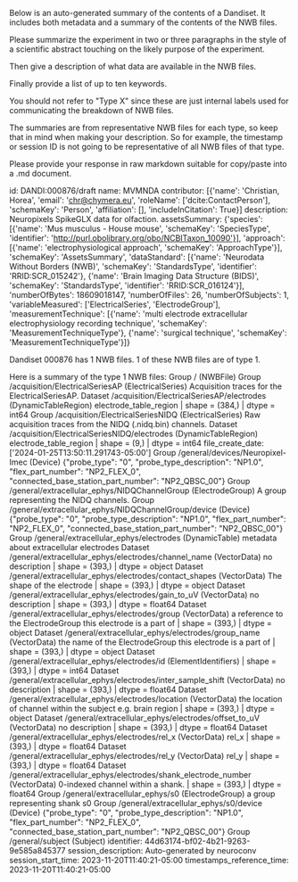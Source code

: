 
Below is an auto-generated summary of the contents of a Dandiset. It includes both metadata and a summary of the contents of the NWB files.

Please summarize the experiment in two or three paragraphs in the style of a scientific abstract touching on the likely purpose of the experiment.

Then give a description of what data are available in the NWB files.

Finally provide a list of up to ten keywords.

You should not refer to "Type X" since these are just internal labels used for communicating the breakdown of NWB files.

The summaries are from representative NWB files for each type, so keep that in mind when making your description. So for example, the timestamp or session ID is not going to be representative of all NWB files of that type.

Please provide your response in raw markdown suitable for copy/paste into a .md document.


id: DANDI:000876/draft
name: MVMNDA
contributor: [{'name': 'Christian, Horea', 'email': 'chr@chymera.eu', 'roleName': ['dcite:ContactPerson'], 'schemaKey': 'Person', 'affiliation': [], 'includeInCitation': True}]
description: Neuropixels SpikeGLX data for olfaction.
assetsSummary: {'species': [{'name': 'Mus musculus - House mouse', 'schemaKey': 'SpeciesType', 'identifier': 'http://purl.obolibrary.org/obo/NCBITaxon_10090'}], 'approach': [{'name': 'electrophysiological approach', 'schemaKey': 'ApproachType'}], 'schemaKey': 'AssetsSummary', 'dataStandard': [{'name': 'Neurodata Without Borders (NWB)', 'schemaKey': 'StandardsType', 'identifier': 'RRID:SCR_015242'}, {'name': 'Brain Imaging Data Structure (BIDS)', 'schemaKey': 'StandardsType', 'identifier': 'RRID:SCR_016124'}], 'numberOfBytes': 18609018147, 'numberOfFiles': 26, 'numberOfSubjects': 1, 'variableMeasured': ['ElectricalSeries', 'ElectrodeGroup'], 'measurementTechnique': [{'name': 'multi electrode extracellular electrophysiology recording technique', 'schemaKey': 'MeasurementTechniqueType'}, {'name': 'surgical technique', 'schemaKey': 'MeasurementTechniqueType'}]}

Dandiset 000876 has 1 NWB files.
1 of these NWB files are of type 1.


Here is a summary of the type 1 NWB files:
  Group / (NWBFile) 
  Group /acquisition/ElectricalSeriesAP (ElectricalSeries) Acquisition traces for the ElectricalSeriesAP.
  Dataset /acquisition/ElectricalSeriesAP/electrodes (DynamicTableRegion) electrode_table_region | shape = (384,) | dtype = int64
  Group /acquisition/ElectricalSeriesNIDQ (ElectricalSeries) Raw acquisition traces from the NIDQ (.nidq.bin) channels.
  Dataset /acquisition/ElectricalSeriesNIDQ/electrodes (DynamicTableRegion) electrode_table_region | shape = (9,) | dtype = int64
  file_create_date: ['2024-01-25T13:50:11.291743-05:00']
  Group /general/devices/Neuropixel-Imec (Device) {"probe_type": "0", "probe_type_description": "NP1.0", "flex_part_number": "NP2_FLEX_0", "connected_base_station_part_number": "NP2_QBSC_00"}
  Group /general/extracellular_ephys/NIDQChannelGroup (ElectrodeGroup) A group representing the NIDQ channels.
  Group /general/extracellular_ephys/NIDQChannelGroup/device (Device) {"probe_type": "0", "probe_type_description": "NP1.0", "flex_part_number": "NP2_FLEX_0", "connected_base_station_part_number": "NP2_QBSC_00"}
  Group /general/extracellular_ephys/electrodes (DynamicTable) metadata about extracellular electrodes
  Dataset /general/extracellular_ephys/electrodes/channel_name (VectorData) no description | shape = (393,) | dtype = object
  Dataset /general/extracellular_ephys/electrodes/contact_shapes (VectorData) The shape of the electrode | shape = (393,) | dtype = object
  Dataset /general/extracellular_ephys/electrodes/gain_to_uV (VectorData) no description | shape = (393,) | dtype = float64
  Dataset /general/extracellular_ephys/electrodes/group (VectorData) a reference to the ElectrodeGroup this electrode is a part of | shape = (393,) | dtype = object
  Dataset /general/extracellular_ephys/electrodes/group_name (VectorData) the name of the ElectrodeGroup this electrode is a part of | shape = (393,) | dtype = object
  Dataset /general/extracellular_ephys/electrodes/id (ElementIdentifiers)  | shape = (393,) | dtype = int64
  Dataset /general/extracellular_ephys/electrodes/inter_sample_shift (VectorData) no description | shape = (393,) | dtype = float64
  Dataset /general/extracellular_ephys/electrodes/location (VectorData) the location of channel within the subject e.g. brain region | shape = (393,) | dtype = object
  Dataset /general/extracellular_ephys/electrodes/offset_to_uV (VectorData) no description | shape = (393,) | dtype = float64
  Dataset /general/extracellular_ephys/electrodes/rel_x (VectorData) rel_x | shape = (393,) | dtype = float64
  Dataset /general/extracellular_ephys/electrodes/rel_y (VectorData) rel_y | shape = (393,) | dtype = float64
  Dataset /general/extracellular_ephys/electrodes/shank_electrode_number (VectorData) 0-indexed channel within a shank. | shape = (393,) | dtype = float64
  Group /general/extracellular_ephys/s0 (ElectrodeGroup) a group representing shank s0
  Group /general/extracellular_ephys/s0/device (Device) {"probe_type": "0", "probe_type_description": "NP1.0", "flex_part_number": "NP2_FLEX_0", "connected_base_station_part_number": "NP2_QBSC_00"}
  Group /general/subject (Subject) 
  identifier: 44d63174-bf02-4b21-9263-9e585a845377
  session_description: Auto-generated by neuroconv
  session_start_time: 2023-11-20T11:40:21-05:00
  timestamps_reference_time: 2023-11-20T11:40:21-05:00
